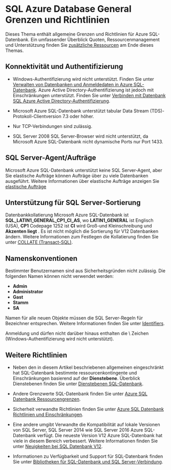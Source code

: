 <properties
   pageTitle="SQL Azure Database General Grenzen und Richtlinien"
   description="Diese Seite beschreibt einige allgemeinen Einschränkungen für Azure SQL-Datenbank sowie Interoperabilität und Support."
   services="sql-database"
   documentationCenter="na"
   authors="CarlRabeler"
   manager="jhubbard"
   editor="monicar" />
<tags
   ms.service="sql-database"
   ms.devlang="na"
   ms.topic="article"
   ms.tgt_pltfrm="na"
   ms.workload="data-management"
   ms.date="09/06/2016"
   ms.author="carlrab" />

# <a name="azure-sql-database-general-limitations-and-guidelines"></a>SQL Azure Database General Grenzen und Richtlinien

Dieses Thema enthält allgemeine Grenzen und Richtlinien für Azure SQL-Datenbank. Ein umfassender Überblick Quoten, Ressourcenmanagement und Unterstützung finden Sie [zusätzliche Ressourcen](#additional-guidelines) am Ende dieses Themas.

## <a name="connectivity-and-authentication"></a>Konnektivität und Authentifizierung

  - Windows-Authentifizierung wird nicht unterstützt. Finden Sie unter [Verwalten von Datenbanken und Anmeldedaten in Azure SQL-Datenbank](sql-database-manage-logins.md). Azure Active Directory-Authentifizierung ist jedoch mit Einschränkungen unterstützt. Finden Sie unter [Verbinden mit Datenbank SQL Azure Active Directory-Authentifizierung](sql-database-aad-authentication.md).

  - Microsoft Azure SQL-Datenbank unterstützt tabular Data Stream (TDS)-Protokoll-Clientversion 7.3 oder höher.

  - Nur TCP-Verbindungen sind zulässig.

  - SQL Server 2008 SQL Server-Browser wird nicht unterstützt, da Microsoft Azure SQL-Datenbank nicht dynamische Ports nur Port 1433.

## <a name="sql-server-agentjobs"></a>SQL Server-Agent/Aufträge

Microsoft Azure SQL-Datenbank unterstützt keine SQL Server-Agent, aber Sie elastische Aufträge können Aufträge über zu viele Datenbanken ausgeführt. Weitere Informationen über elastische Aufträge anzeigen Sie [elastische Aufträge](sql-database-elastic-jobs-overview.md)

## <a name="sql-server-collation-support"></a>Unterstützung für SQL Server-Sortierung

Datenbankkollatierung Microsoft Azure SQL-Datenbank ist **SQL_LATIN1_GENERAL_CP1_CI_AS**, wo **LATIN1_GENERAL** ist Englisch (USA), **CP1** Codepage 1252 ist **CI** wird Groß-und Kleinschreibung und **Akzenten liegt** . Es ist nicht möglich die Sortierung für V12 Datenbanken ändern. Weitere Informationen zum Festlegen die Kollatierung finden Sie unter [COLLATE (Transact-SQL)](https://msdn.microsoft.com/library/ms184391.aspx).

## <a name="naming-requirements"></a>Namenskonventionen

Bestimmter Benutzernamen sind aus Sicherheitsgründen nicht zulässig. Die folgenden Namen können nicht verwendet werden:

 - **Admin**
 - **Administrator**
 - **Gast**
 - **Stamm**
 - **SA**

Namen für alle neuen Objekte müssen die SQL Server-Regeln für Bezeichner entsprechen. Weitere Informationen finden Sie unter [Identifiers](https://msdn.microsoft.com/library/ms175874.aspx).

Anmeldung und dürfen nicht darüber hinaus enthalten die \ Zeichen (Windows-Authentifizierung wird nicht unterstützt).

## <a name="additional-guidelines"></a>Weitere Richtlinien

- Neben den in diesem Artikel beschriebenen allgemeinen eingeschränkt hat SQL-Datenbank bestimmte ressourcenkontingente und Einschränkungen basierend auf der **Dienstebene**. Überblick Dienstebenen finden Sie unter [Dienstebenen SQL-Datenbank](sql-database-service-tiers.md).

- Andere Grenzwerte SQL-Datenbank finden Sie unter [Azure SQL Datenbank Ressourcengrenzen](sql-database-resource-limits.md).

- Sicherheit verwandte Richtlinien finden Sie unter [Azure SQL Datenbank Richtlinien und Einschränkungen](sql-database-security-guidelines.md).

- Eine andere umgibt Verwandte die Kompatibilität auf lokale Versionen von SQL Server, SQL Server 2014 wie SQL Server 2016 Azure SQL-Datenbank verfügt. Die neueste Version V12 Azure SQL-Datenbank hat viele in diesem Bereich verbessert. Weitere Informationen finden Sie unter [Neuigkeiten bei SQL Datenbank V12](sql-database-v12-whats-new.md).

- Informationen zu Verfügbarkeit und Support für SQL-Datenbank finden Sie unter [Bibliotheken für SQL-Datenbank und SQL Server-Verbindung](sql-database-libraries.md).
